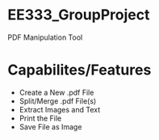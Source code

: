 # EE333_GroupProject
PDF Manipulation Tool

# Capabilites/Features
 - Create a New .pdf File
 - Split/Merge .pdf File(s)
 - Extract Images and Text
 - Print the File
 - Save File as Image
